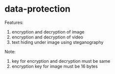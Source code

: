 # data-protection
Features:
1. encryption and decryption of image
2. encryption and decryption of video
3. text hiding under image using steganography

Note:
1. key for encryption and decryption must be same
2. encryption key for image must be 16 bytes
